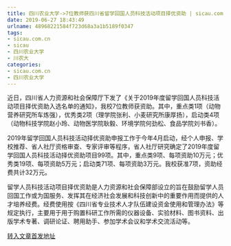 ```yaml
---
title: 四川农业大学->7位教师获四川省留学回国人员科技活动项目择优资助 | sicau.com.cn
date: 2019-06-27 18:43:49
urlname: 48968221584f723d68a3a1b5189f0347
tags: 
- sicau.com.cn
- sicau
- 四川农业大学
- 川农大
categories:
- sicau.com.cn
- 四川农业大学
---
```



近日，四川省人力资源和社会保障厅下发了《关于2019年度留学回国人员科技活动项目择优资助入选名单的通知》，我校7位教师获资助。其中，重点类1项（动物营养研究所车炼强），优秀类2项（理学院张利、小麦研究所康厚扬），启动类4项（动物科技学院赵小玲、动物医学院耿毅、环境学院何劲松、食品学院刘书香）。

2019年留学回国人员科技活动择优资助申报工作于今年4月启动，经个人申报、学校推荐、省人社厅资格审查、专家评审等程序，省人社厅研究确定了2019年度留学回国人员科技活动择优资助项目99项。其中，重点类9项、每项资助10万元；优秀类19项、每项资助5万元；启动类71项、每项资助3万元。我校获准7项，资助经费共计32万元。

留学人员科技活动项目择优资助是人力资源和社会保障部设立的旨在鼓励留学人员回国工作或为国服务、发挥其在经济社会发展和科技创新中的重要作用而提供的人才培养经费。经费使用按《四川省专业技术人才队伍建设资金使用和管理办法》等规定执行，主要用于用于购置科研工作所需的仪器设备、实验材料、图书资料、出版学术专著、调研论证、聘用助手、参加学术会议和学术交流活动等。





[转入文章首发地址](https://news.sicau.edu.cn/info/1078/52325.htm)